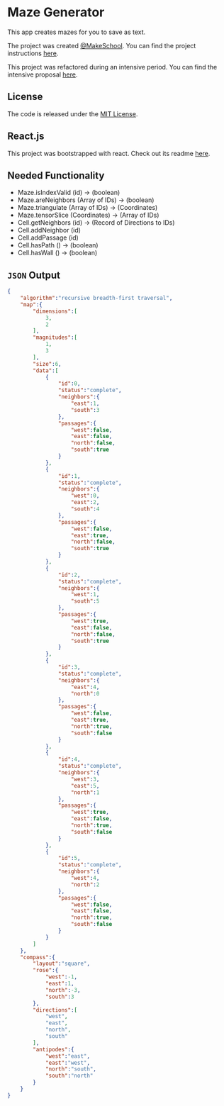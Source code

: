 # Maze Generator
This app creates mazes for you to save as text.

The project was created [@MakeSchool][makeschool].
You can find the project instructions [here][instructions].

This project was refactored during an intensive period.
You can find the intensive proposal [here][proposal].

## License
The code is released under the [MIT License][license].

## React.js
This project was bootstrapped with react.
Check out its readme [here][react].

## Needed Functionality
- Maze.isIndexValid (id) -> (boolean)
- Maze.areNeighbors (Array of IDs) -> (boolean)
- Maze.triangulate (Array of IDs) -> (Coordinates)
- Maze.tensorSlice (Coordinates) -> (Array of IDs)
- Cell.getNeighbors (id) -> (Record of Directions to IDs)
- Cell.addNeighbor (id)
- Cell.addPassage  (id)
- Cell.hasPath () -> (boolean)
- Cell.hasWall () -> (boolean)

## `JSON` Output
```json
{
	"algorithm":"recursive breadth-first traversal",
	"map":{
		"dimensions":[
			3,
			2
		],
		"magnitudes":[
			1,
			3
		],
		"size":6,
		"data":[
			{
				"id":0,
				"status":"complete",
				"neighbors":{
					"east":1,
					"south":3
				},
				"passages":{
					"west":false,
					"east":false,
					"north":false,
					"south":true
				}
			},
			{
				"id":1,
				"status":"complete",
				"neighbors":{
					"west":0,
					"east":2,
					"south":4
				},
				"passages":{
					"west":false,
					"east":true,
					"north":false,
					"south":true
				}
			},
			{
				"id":2,
				"status":"complete",
				"neighbors":{
					"west":1,
					"south":5
				},
				"passages":{
					"west":true,
					"east":false,
					"north":false,
					"south":true
				}
			},
			{
				"id":3,
				"status":"complete",
				"neighbors":{
					"east":4,
					"north":0
				},
				"passages":{
					"west":false,
					"east":true,
					"north":true,
					"south":false
				}
			},
			{
				"id":4,
				"status":"complete",
				"neighbors":{
					"west":3,
					"east":5,
					"north":1
				},
				"passages":{
					"west":true,
					"east":false,
					"north":true,
					"south":false
				}
			},
			{
				"id":5,
				"status":"complete",
				"neighbors":{
					"west":4,
					"north":2
				},
				"passages":{
					"west":false,
					"east":false,
					"north":true,
					"south":false
				}
			}
		]
	},
	"compass":{
		"layout":"square",
		"rose":{
			"west":-1,
			"east":1,
			"north":-3,
			"south":3
		},
		"directions":[
			"west",
			"east",
			"north",
			"south"
		],
		"antipodes":{
			"west":"east",
			"east":"west",
			"north":"south",
			"south":"north"
		}
	}
}
```

<!--
## How To Use
1. navigate to `src/` folder in terminal.
1. run `python main.py`
	- If you input 0 extra parameters:
		- follow the on-screen prompts
	- You can input 2 extra parameters:
		1. the length of the maze to be generated (int)
		1. the width of the maze to be generated (int)
	- You can input 3 extra parameters:
		1. the length of the maze to be generated (int)
		1. the width of the maze to be generated (int)
		1. the aeration of the maze to be generated (int)
	- Or you can input 4 extra parameters:
		1. the length of the maze to be generated (int)
		1. the width of the maze to be generated (int)
		1. the aeration of the maze to be generated (int)
		1. the unicode visual style of the maze (`e` or `p`)
1. follow any on-screen prompts for additional inputs.
1. view the output results in terminal.

# Further Information
## [Presentation Slides](https://docs.google.com/presentation/d/1J7tgyFyMymNs60c_-nkp1iJ_B9I-l3WTMHfsbggwCaw/edit?usp=sharing)
## Proposal
- Create a solvable maze-graph object representation of a 2D-maze with 90˚ branches.
	- Ensure abstract model of the maze would fit within 2D space.
	- Allow buckling-back (or cycles) in the maze.
	- Generate less or more branches of greater or lesser depths when first making the maze.
- Find the *top 3* shortest paths from start to finish on a maze-graph object.
- Validate that the maze-graph model fits within ~~3D~~ 2D space. <small>*3D was a typo*</small>.
- Analyze maze difficulty based on number and depth of branches, twists, etc

## Product Features
- Depth-First Search maze generation.
- Maze scrambler. (deletes `n` halls)
- Unicode-drawn maze representation.
- Maze solution finder, finds best path.

## Sources

- [maze generation](http://weblog.jamisbuck.org/2011/2/7/maze-generation-algorithm-recap)
- [imperfect mazes](https://gamedev.stackexchange.com/questions/75623/non-perfect-maze-generation-algorithm)

## Brainstorming

### Customize Block-Type Probabilities
- *walls* - blocks with `0` neighbors
- *dead-ends* - blocks with `1` neighbor
- *hallways* - blocks with `2` neighbors
- *forks* - blocks with `3` neighbors
- *intersections* -  blocks with `4` neighbors

### Textual representation of blocks

```md
# wall
┼┼
┼┼

# dead-end
┤├
┼┼

# hallway
┤└
┼┬

# fork
┤└
┤┌

# intersection
┘└
┐┌

```
--->

[makeschool]: https://www.makeschool.com/
[instructions]: ./INSTRUCTIONS.md
[proposal]: ./PROPOSAL.md
[license]: ./LICENSE.md
[react]: ./REACT.md
